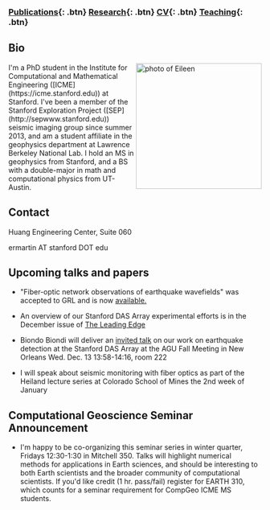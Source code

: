 ### [Publications](/publications){: .btn}     [Research](/research){: .btn}      [CV](/docs/ermartin_CV.pdf){: .btn}       [Teaching](/teaching){: .btn}

## Bio

<img src="https://eileenrmartin.github.io/img/eileen.jpg" alt="photo of Eileen" align="right" style="width: 250px;"/>
I'm a PhD student in the Institute for Computational and Mathematical Engineering ([ICME](https://icme.stanford.edu)) at Stanford. I've been a member of the Stanford Exploration Project ([SEP](http://sepwww.stanford.edu)) seismic imaging group since summer 2013, and am a student affiliate in the geophysics department at Lawrence Berkeley National Lab. I hold an MS in geophysics from Stanford, and a BS with a double-major in math and computational physics from UT-Austin.

## Contact
Huang Engineering Center, Suite 060

ermartin AT stanford DOT edu

## Upcoming talks and papers

* "Fiber-optic network observations of earthquake wavefields" was accepted to GRL and is now [available.](http://onlinelibrary.wiley.com/doi/10.1002/2017GL075722/full) 

* An overview of our Stanford DAS Array experimental efforts is in the December issue of [The Leading Edge](https://library.seg.org/doi/10.1190/tle36121025.1)

* Biondo Biondi will deliver an [invited talk](https://agu.confex.com/agu/fm17/meetingapp.cgi/Paper/212218) on our work on earthquake detection at the Stanford DAS Array at the AGU Fall Meeting in New Orleans Wed. Dec. 13 13:58-14:16, room 222

* I will speak about seismic monitoring with fiber optics as part of the Heiland lecture series at Colorado School of Mines the 2nd week of January

## Computational Geoscience Seminar Announcement

* I'm happy to be co-organizing this seminar series in winter quarter, Fridays 12:30-1:30 in Mitchell 350. Talks will highlight numerical methods for applications in Earth sciences, and should be interesting to both Earth scientists and the broader community of computational scientists. If you'd like credit (1 hr. pass/fail) register for EARTH 310, which counts for a seminar requirement for CompGeo ICME MS students. 
